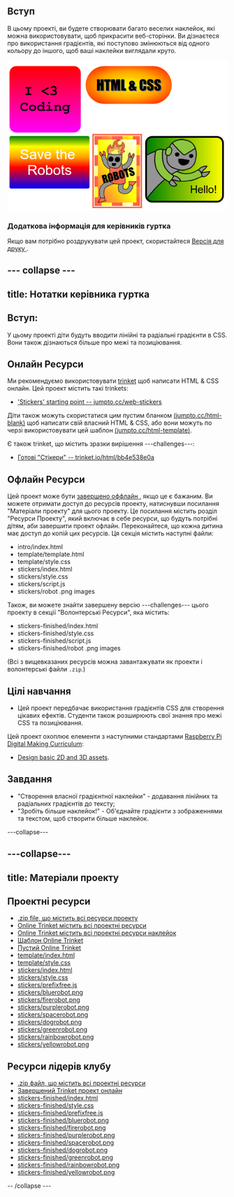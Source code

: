 ## Вступ

В цьому проекті, ви будете створювати багато веселих наклейок, які можна використовувати, щоб прикрасити веб-сторінки. Ви дізнаєтеся про використання градієнтів, які поступово змінюються від одного кольору до іншого, щоб ваші наклейки виглядали круто.

![screenshot](images/stickers-finished.png)

### Додаткова інформація для керівників гуртка

Якщо вам потрібно роздрукувати цей проект, скористайтеся [ Версія для друку ](https://projects.raspberrypi.org/en/projects/stickers/print).

## \--- collapse \---

## title: Нотатки керівника гуртка

## Вступ:

У цьому проекті діти будуть вводити лінійні та радіальні градієнти в CSS. Вони також дізнаються більше про межі та позиціювання.

## Онлайн Ресурси

Ми рекомендуємо використовувати [trinket](https://trinket.io/) щоб написати HTML & CSS онлайн. Цей проект містить такі trinkets:

* ['Stickers' starting point -- jumpto.cc/web-stickers](http://jumpto.cc/web-stickers)

Діти також можуть скористатися цим пустим бланком [(jumpto.cc/html-blank)](http://jumpto.cc/html-blank) щоб написати свій власний HTML & CSS, або вони можуть по черзі використовувати цей шаблон [(jumpto.cc/html-template)](http://jumpto.cc/html-template).

Є також trinket, що містить зразки вирішення \---challenges\---:

* [Готові "Стікери" -- trinket.io/html/bb4e538e0a](https://trinket.io/html/bb4e538e0a)

## Офлайн Ресурси

Цей проект може бути [ завершено оффлайн ](https://www.codeclubprojects.org/en-GB/resources/webdev-working-offline/), якщо це є бажаним. Ви можете отримати доступ до ресурсів проекту, натиснувши посилання "Матеріали проекту" для цього проекту. Це посилання містить розділ "Ресурси Проекту", який включає в себе ресурси, що будуть потрібні дітям, аби завершити проект офлайн. Переконайтеся, що кожна дитина має доступ до копій цих ресурсів. Ця секція містить наступні файли:

* intro/index.html
* template/template.html
* template/style.css
* stickers/index.html
* stickers/style.css
* stickers/script.js
* stickers/robot .png images

Також, ви можете знайти завершену версію \---challenges\--- цього проекту в секції "Волонтерські Ресурси", яка містить:

* stickers-finished/index.html
* stickers-finished/style.css
* stickers-finished/script.js
* stickers-finished/robot .png images

(Всі з вищевказаних ресурсів можна завантажувати як проекти і волонтерські файли `.zip`.)

## Цілі навчання

* Цей проект передбачає використання градієнтів CSS для створення цікавих ефектів. Студенти також розширюють свої знання про межі CSS та позиціювання. 

Цей проект охоплює елементи з наступними стандартами [Raspberry Pi Digital Making Curriculum](http://rpf.io/curriculum):

* [Design basic 2D and 3D assets](https://www.raspberrypi.org/curriculum/design/creator).

## Завдання

* "Створення власної градієнтної наклейки" - додавання лінійних та радіальних градієнтів до тексту;
* "Зробіть більше наклейок!" - Об'єднайте градієнти з зображеннями та текстом, щоб створити більше наклейок.

\---collapse\---

## \---collapse\---

## title: Матеріали проекту

## Проектні ресурси

* [.zip file, що містить всі ресурси проекту](resources/stickers-project-resources.zip)
* [Online Trinket містить всі проектні ресурси](http://jumpto.cc/web-intro)
* [Online Trinket містить всі проектні ресурси наклейок](http://jumpto.cc/web-stickers)
* [Шаблон Online Trinket](http://jumpto.cc/trinket-template)
* [Пустий Online Trinket](http://jumpto.cc/trinket-blank)
* [template/index.html](resources/template-index.html)
* [template/style.css](resources/template-style.css)
* [stickers/index.html](resources/stickers-index.html)
* [stickers/style.css](resources/stickers-style.css)
* [stickers/prefixfree.js](resources/stickers-prefixfree.js)
* [stickers/bluerobot.png](resources/stickers-bluerobot.png)
* [stickers/firerobot.png](resources/stickers-firerobot.png)
* [stickers/purplerobot.png](resources/stickers-purplerobot.png)
* [stickers/spacerobot.png](resources/stickers-spacerobot.png)
* [stickers/dogrobot.png](resources/stickers-dogrobot.png)
* [stickers/greenrobot.png](resources/stickers-greenrobot.png)
* [stickers/rainbowrobot.png](resources/stickers-rainbowrobot.png)
* [stickers/yellowrobot.png](resources/stickers-yellowrobot.png)

## Ресурси лідерів клубу

* [.zip файл, що містить всі проектні ресурси](resources/stickers-volunteer-resources.zip)
* [Завершений Trinket проект онлайн](https://trinket.io/html/bb4e538e0a)
* [stickers-finished/index.html](resources/stickers-finished-index.html)
* [stickers-finished/style.css](resources/stickers-finished-style.css)
* [stickers-finished/prefixfree.js](resources/stickers-finished-prefixfree.js)
* [stickers-finished/bluerobot.png](resources/stickers-finished-bluerobot.png)
* [stickers-finished/firerobot.png](resources/stickers-finished-firerobot.png)
* [stickers-finished/purplerobot.png](resources/stickers-finished-purplerobot.png)
* [stickers-finished/spacerobot.png](resources/stickers-finished-spacerobot.png)
* [stickers-finished/dogrobot.png](resources/stickers-finished-dogrobot.png)
* [stickers-finished/greenrobot.png](resources/stickers-finished-greenrobot.png)
* [stickers-finished/rainbowrobot.png](resources/stickers-finished-rainbowrobot.png)
* [stickers-finished/yellowrobot.png](resources/stickers-finished-yellowrobot.png)

-- /collapse \---